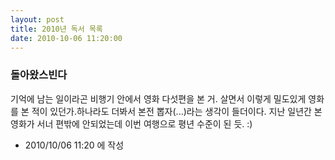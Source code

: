 ```yaml
---
layout: post
title: 2010년 독서 목록
date: 2010-10-06 11:20:00
---
```


### 돌아왔스빈다

기억에 남는 일이라곤 비행기 안에서 영화 다섯편을 본 거. 살면서 이렇게 밀도있게 영화를 본 적이 있던가.하나라도 더봐서 본전 뽑자(...)라는 생각이 들더이다. 지난 일년간 본 영화가 서너 편밖에 안되었는데 이번 여행으로 평년 수준이 된 듯. :)



- 2010/10/06 11:20 에 작성